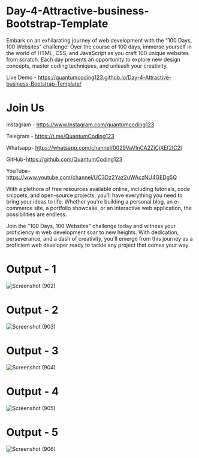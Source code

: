 # Day-4-Attractive-business-Bootstrap-Template

Embark on an exhilarating journey of web development with the "100 Days, 100 Websites" challenge! Over the course of 100 days, immerse yourself in the world of HTML, CSS, and JavaScript as you craft 100 unique websites from scratch. Each day presents an opportunity to explore new design concepts, master coding techniques, and unleash your creativity.

Live Demo - https://quantumcoding123.github.io/Day-4-Attractive-business-Bootstrap-Template/

# Join Us

Instagram - https://www.instagram.com/quantumcoding123

Telegram - https://t.me/QuantumCoding123

Whatsapp- https://whatsapp.com/channel/0029VaVInCA2ZjCjXEf2IC2I

GitHub-https://github.com/QuantumCoding123

YouTube-https://www.youtube.com/channel/UC3Dz2Yaz2uWAczNU4GEDg5Q

With a plethora of free resources available online, including tutorials, code snippets, and open-source projects, you'll have everything you need to bring your ideas to life. Whether you're building a personal blog, an e-commerce site, a portfolio showcase, or an interactive web application, the possibilities are endless.

Join the "100 Days, 100 Websites" challenge today and witness your proficiency in web development soar to new heights. With dedication, perseverance, and a dash of creativity, you'll emerge from this journey as a proficient web developer ready to tackle any project that comes your way.

# Output - 1

 ![Screenshot (902)](https://github.com/user-attachments/assets/b34c4c8a-ea1e-410c-a89c-7518f4a6cc72)

# Output - 2

![Screenshot (903)](https://github.com/user-attachments/assets/a3602dcd-3b5c-4eca-9eb0-8dea3830318f)


# Output - 3

![Screenshot (904)](https://github.com/user-attachments/assets/86b6373b-9f10-447d-9385-dee12e80b3bc)


# Output - 4

![Screenshot (905)](https://github.com/user-attachments/assets/d5034400-d7d0-4a36-a385-a99bb9357161)


# Output - 5
![Screenshot (906)](https://github.com/user-attachments/assets/4b1e935e-d162-4023-8943-31a3d766da6b)



